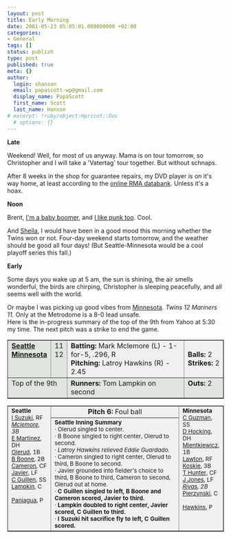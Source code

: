 ```yaml
---
layout: post
title: Early Morning
date: 2001-05-23 05:05:01.000000000 +02:00
categories:
- General
tags: []
status: publish
type: post
published: true
meta: {}
author:
  login: shanson
  email: papascott-wp@gmail.com
  display_name: PapaScott
  first_name: Scott
  last_name: Hanson
# excerpt: !ruby/object:Hpricot::Doc
  # options: {}
---
```

<p><b>Late</b></p>
<p>Weekend! Well, for most of us anyway. Mama is on tour tomorrow, so Christopher and I will take a 'Vatertag' tour together. But without schnaps.</p>
<p>After 8 weeks in the shop for guarantee repairs, my DVD player is on it's way home, at least according to the <a href="http://www.seditec.com:83/Scripts/forminput.exe?RMA=174292">online RMA databank</a>. Unless it's a hoax.</p>
<p><b>Noon</b></p>
<p>Brent, <a href="http://editorial.inessential.com/discuss/msgReader1389?mode=day">I'm a baby boomer</a>, and <a href="http://inessential.com/2001/05/21.html">I like punk too</a>. Cool.</p>
<p>And <a href="http://sheila.inessential.com/2001/05/22">Sheila</a>, I would have been in a good mood this morning whether the Twins won or not. Four-day weekend starts tomorrow, and the weather should be good all four days! (But Seattle-Minnesota would be a cool playoff series this fall.)</p>
<p><b>Early</b></p>
<p>Some days you wake up at 5 am, the sun is shining, the air smells wonderful, the birds are chirping, Christopher is sleeping peacefully, and all seems well with the world.</p>
<p>Or maybe I was picking up good vibes from <a href="http://sports.yahoo.com/mlb/scores/20010522/seamin.html">Minnesota</a>. <i>Twins 12 Mariners 11.</i> Only at the Metrodome is a 8-0 lead unsafe.<br />
Here is the in-progress summary of the top of the 9th from Yahoo at 5:30 my time. The next pitch was a strike to end the game.</p>
<table bgcolor="f0f0f0" border="1" cellpadding="5" cellspacing="0" width="550">
<tr>
<td valign="top" width="20%" bgcolor="e0e6df"><b><a href="http://sports.yahoo.com/al/teams/sea/">Seattle</a><br /><a href="http://sports.yahoo.com/al/teams/min/">Minnesota</a></b></td>
<td valign="top" align="right" bgcolor="e0e6df">11<br />12</td>
<td><b>Batting:</b> Mark Mclemore (L) - 1-for-5, .296, R<br /><b>Pitching:</b> Latroy Hawkins (R) - 2.45</td>
<td width="15%"><b>Balls:</b>&nbsp;2<br /><b>Strikes:</b>&nbsp;2</td>
</tr>
<tr bgcolor="e0e6df">
<td valign="top" colspan="2">Top of the 9th</td>
<td><b>Runners:</b> Tom Lampkin on second</td>
<td valign="top"><b>Outs:</b> 2</td>
</tr>
</table>
<table bgcolor="f0f0f0" border="1" cellpadding="5" cellspacing="0" width="550">
<tr>
<td rowspan="2" width="20%" valign="top"><small><b>Seattle</b><br /><a href="http://bigleaguers.yahoo.com/mlb/players/6/6615/">I Suzuki</a>, RF<br /><i><a href="http://bigleaguers.yahoo.com/mlb/players/3/3704/">Mclemore</a>, 3B</i><br /><a href="http://bigleaguers.yahoo.com/mlb/players/4/4135/">E Martinez</a>, DH<br /><a href="http://bigleaguers.yahoo.com/mlb/players/4/4403/">Olerud</a>, 1B<br /><a href="http://bigleaguers.yahoo.com/mlb/players/4/4917/">B Boone</a>, 2B<br /><a href="http://bigleaguers.yahoo.com/mlb/players/5/5492/">Cameron</a>, CF<br /><a href="http://bigleaguers.yahoo.com/mlb/players/3/3294/">Javier</a>, LF<br /><a href="http://bigleaguers.yahoo.com/mlb/players/6/6105/">C Guillen</a>, SS<br /><a href="http://bigleaguers.yahoo.com/mlb/players/4/4275/">Lampkin</a>, C</p>
<p><a href="http://bigleaguers.yahoo.com/mlb/players/5/5581/">Paniagua</a>, P<br /></small></td>
<td align="center"><b>Pitch 6:</b> Foul ball </td>
<td rowspan="2" width="20%" valign="top"><small><b>Minnesota</b><br /><a href="http://bigleaguers.yahoo.com/mlb/players/6/6186/">C Guzman</a>, SS<br /><a href="http://bigleaguers.yahoo.com/mlb/players/5/5162/">D Hocking</a>, DH<br /><a href="http://bigleaguers.yahoo.com/mlb/players/6/6138/">Mientkiewicz</a>, 1B<br /><a href="http://bigleaguers.yahoo.com/mlb/players/5/5511/">Lawton</a>, RF<br /><a href="http://bigleaguers.yahoo.com/mlb/players/6/6110/">Koskie</a>, 3B<br /><a href="http://bigleaguers.yahoo.com/mlb/players/5/5884/">T Hunter</a>, CF<br /><a href="http://bigleaguers.yahoo.com/mlb/players/6/6246/">J Jones</a>, LF<br /><i><a href="http://bigleaguers.yahoo.com/mlb/players/6/6417/">Rivas</a>, 2B</i><br /><a href="http://bigleaguers.yahoo.com/mlb/players/6/6109/">Pierzynski</a>, C</p>
<p><a href="http://bigleaguers.yahoo.com/mlb/players/5/5336/">Hawkins</a>, P<br /></small></td>
</tr>
<tr>
<td valign="top"><small><b>Seattle Inning Summary</b><br />&#183;&nbsp;Olerud singled to center.<br />&#183;&nbsp;B Boone singled to right center, Olerud to second.<br />&#183;&nbsp;<i>Latroy Hawkins relieved Eddie Guardado.</i><br />&#183;&nbsp;Cameron singled to right center, Olerud to third, B Boone  to second.<br />&#183;&nbsp;Javier grounded into fielder's choice to third, B Boone to  third, Cameron to second, Olerud out at home.<br />&#183;&nbsp;<b>C Guillen singled to left, B Boone and Cameron scored,  Javier to third.</b><br />&#183;&nbsp;<b>Lampkin doubled to right center, Javier scored, C Guillen  to third.</b><br />&#183;&nbsp;<b>I Suzuki hit sacrifice fly to left, C Guillen scored.</b><br /></small></td>
</tr>
</table>
